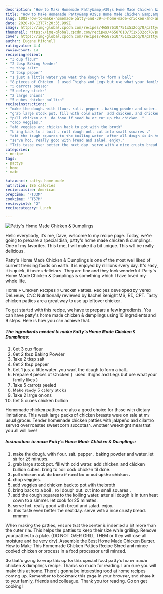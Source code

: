 ```yaml
---
description: "How to Make Homemade Patty&amp;#39;s Home Made Chicken &amp;amp; Dumplings"
title: "How to Make Homemade Patty&amp;#39;s Home Made Chicken &amp;amp; Dumplings"
slug: 1002-how-to-make-homemade-patty-and-39-s-home-made-chicken-and-amp-dumplings
date: 2020-10-13T07:20:35.999Z
image: https://img-global.cpcdn.com/recipes/46587610/751x532cq70/pattys-home-made-chicken-dumplings-recipe-main-photo.jpg
thumbnail: https://img-global.cpcdn.com/recipes/46587610/751x532cq70/pattys-home-made-chicken-dumplings-recipe-main-photo.jpg
cover: https://img-global.cpcdn.com/recipes/46587610/751x532cq70/pattys-home-made-chicken-dumplings-recipe-main-photo.jpg
author: Eugene Mitchell
ratingvalue: 4.4
reviewcount: 14
recipeingredient:
- "3 cup flour"
- "2 tbsp Baking Powder"
- "2 tbsp salt"
- "2 tbsp pepper"
- "1 just a little water you want the dough to form a ball"
- "8 pieces of Chicken  I used Thighs and Legs but use what your family likes "
- "5 carrots peeled"
- "5 celery sticks"
- "2 large onions"
- "5 cubes chicken bullion"
recipeinstructions:
- "make the dough. with flour. salt. pepper . baking powder and water. let sit for 25 minutes."
- "grab large stock pot. fill with cold water. add chicken. and chicken bullion cubes. bring to boil cook chicken til done."
- "pull chicken out. de bone if need be or cut up the chicken ."
- "chop veggies."
- "add veggies and chicken back to pot with the broth"
- "bring back to a boil . roll dough out. cut into small squares ."
- "add the dough squares to the boiling water. after all dough is in turn heat down to a simmer. let cook for 25 minutes."
- "serve hot. really good with bread and salad. enjoy."
- "This taste even better the next day. serve with a nice crusty bread. mmmm"
categories:
- Recipe
tags:
- pattys
- home
- made

katakunci: pattys home made 
nutrition: 186 calories
recipecuisine: American
preptime: "PT33M"
cooktime: "PT57M"
recipeyield: "2"
recipecategory: Lunch

---
```



![Patty&#39;s Home Made Chicken &amp; Dumplings](https://img-global.cpcdn.com/recipes/46587610/751x532cq70/pattys-home-made-chicken-dumplings-recipe-main-photo.jpg)

Hello everybody, it's me, Dave, welcome to my recipe page. Today, we're going to prepare a special dish, patty&#39;s home made chicken &amp; dumplings. One of my favorites. This time, I will make it a bit unique. This will be really delicious.

Patty&#39;s Home Made Chicken &amp; Dumplings is one of the most well liked of current trending foods on earth. It is enjoyed by millions every day. It's easy, it is quick, it tastes delicious. They are fine and they look wonderful. Patty&#39;s Home Made Chicken &amp; Dumplings is something which I have loved my whole life.

Home » Chicken Recipes » Chicken Patties. Recipes developed by Vered DeLeeuw, CNC Nutritionally reviewed by Rachel Benight MS, RD, CPT. Tasty chicken patties are a great way to use up leftover chicken.


To get started with this recipe, we have to prepare a few ingredients. You can have patty&#39;s home made chicken &amp; dumplings using 10 ingredients and 9 steps. Here is how you can achieve that.

<!--inarticleads1-->

##### The ingredients needed to make Patty&#39;s Home Made Chicken &amp; Dumplings:

1. Get 3 cup flour
1. Get 2 tbsp Baking Powder
1. Take 2 tbsp salt
1. Get 2 tbsp pepper
1. Get 1 just a little water. you want the dough to form a ball..
1. Prepare 8 pieces of Chicken ( I used Thighs and Legs but use what your family likes )
1. Take 5 carrots peeled
1. Make ready 5 celery sticks
1. Take 2 large onions
1. Get 5 cubes chicken bullion


Homemade chicken patties are also a good choice for those with dietary limitations. This week large packs of chicken breasts were on sale at my usual grocer. Tender homemade chicken patties with jalapeño and cilantro served over roasted sweet corn succotash. Another weeknight meal that you all will love! 

<!--inarticleads2-->

##### Instructions to make Patty&#39;s Home Made Chicken &amp; Dumplings:

1. make the dough. with flour. salt. pepper . baking powder and water. let sit for 25 minutes.
1. grab large stock pot. fill with cold water. add chicken. and chicken bullion cubes. bring to boil cook chicken til done.
1. pull chicken out. de bone if need be or cut up the chicken .
1. chop veggies.
1. add veggies and chicken back to pot with the broth
1. bring back to a boil . roll dough out. cut into small squares .
1. add the dough squares to the boiling water. after all dough is in turn heat down to a simmer. let cook for 25 minutes.
1. serve hot. really good with bread and salad. enjoy.
1. This taste even better the next day. serve with a nice crusty bread. mmmm


When making the patties, ensure that the center is indented a bit more than the outer rim. This helps the patties to keep their size while grilling. Remove your patties to a plate. (DO NOT OVER GRILL THEM or they will lose all moisture and be very dry). Assemble the Best Home Made Chicken Burger. How to Make This Homemade Chicken Patties Recipe Shred and mince cooked chicken or process in a food processor until minced. 

So that's going to wrap this up for this special food patty&#39;s home made chicken &amp; dumplings recipe. Thanks so much for reading. I am sure you will make this at home. There's gonna be interesting food at home recipes coming up. Remember to bookmark this page in your browser, and share it to your family, friends and colleague. Thank you for reading. Go on get cooking!
